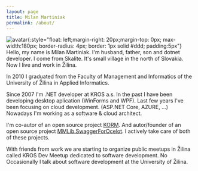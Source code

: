 ```yaml
---
layout: page
title: Milan Martiniak
permalink: /about/
---
```

![avatar](https://avatars0.githubusercontent.com/u/5930822?s=460&v=4){:style="float: left;margin-right: 20px;margin-top: 0px; max-width:180px; border-radius: 4px; border: 1px solid #ddd; padding:5px"}
Hello, my name is Milan Martiniak. I'm husband, father, son and dotnet developer.
I come from Skalite. It's small village in the north of Slovakia. Now I live and work in Žilina.

In 2010 I graduated from the Faculty of Management and Informatics of the University of Žilina in Applied Informatics.

Since 2007 I'm .NET developer at KROS a.s. In the past I have been developing desktop aplication (WinForms and WPF). Last few years I've been focusing on cloud development. (ASP.NET Core, AZURE, ...) Nowadays I'm working as a software & cloud architect.

I'm co-autor of an open source project [KORM](https://github.com/Kros-sk/Kros.KORM). And autor/founder of an open source project [MMLib.SwaggerForOcelot](https://github.com/Burgyn/MMLib.SwaggerForOcelot). I actively take care of both of these projects.

With friends from work we are starting to organize public meetups in Žilina called KROS Dev Meetup dedicated to software development.
No
Occasionally I talk about software development at the University of Žilina.
